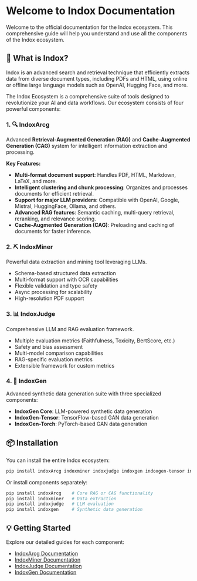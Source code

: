 # Welcome to Indox Documentation

Welcome to the official documentation for the Indox ecosystem. This comprehensive guide will help you understand and use all the components of the Indox ecosystem.

## 🌟 What is Indox?

Indox is an advanced search and retrieval technique that efficiently extracts data from diverse document types, including PDFs and HTML, using online or offline large language models such as OpenAI, Hugging Face, and more.

The Indox Ecosystem is a comprehensive suite of tools designed to revolutionize your AI and data workflows. Our ecosystem consists of four powerful components:

### 1. 🔍 IndoxArcg

Advanced **Retrieval-Augmented Generation (RAG)** and **Cache-Augmented Generation (CAG)** system for intelligent information extraction and processing.

**Key Features:**

- **Multi-format document support**: Handles PDF, HTML, Markdown, LaTeX, and more.
- **Intelligent clustering and chunk processing**: Organizes and processes documents for efficient retrieval.
- **Support for major LLM providers**: Compatible with OpenAI, Google, Mistral, HuggingFace, Ollama, and others.
- **Advanced RAG features**: Semantic caching, multi-query retrieval, reranking, and relevance scoring.
- **Cache-Augmented Generation (CAG)**: Preloading and caching of documents for faster inference.

### 2. ⛏️ IndoxMiner

Powerful data extraction and mining tool leveraging LLMs.

- Schema-based structured data extraction
- Multi-format support with OCR capabilities
- Flexible validation and type safety
- Async processing for scalability
- High-resolution PDF support

### 3. 📊 IndoxJudge

Comprehensive LLM and RAG evaluation framework.

- Multiple evaluation metrics (Faithfulness, Toxicity, BertScore, etc.)
- Safety and bias assessment
- Multi-model comparison capabilities
- RAG-specific evaluation metrics
- Extensible framework for custom metrics

### 4. 🔄 IndoxGen

Advanced synthetic data generation suite with three specialized components:

- **IndoxGen Core**: LLM-powered synthetic data generation
- **IndoxGen-Tensor**: TensorFlow-based GAN data generation
- **IndoxGen-Torch**: PyTorch-based GAN data generation

## 📦 Installation

You can install the entire Indox ecosystem:

```bash
pip install indoxArcg indoxminer indoxjudge indoxgen indoxgen-tensor indoxgen-torch
```

Or install components separately:

```bash
pip install indoxArcg    # Core RAG or CAG functionality
pip install indoxminer   # Data extraction
pip install indoxjudge   # LLM evaluation
pip install indoxgen     # Synthetic data generation
```

## 💡 Getting Started

Explore our detailed guides for each component:

- [IndoxArcg Documentation](/docs/category/indoxarcg)
- [IndoxMiner Documentation](/docs/category/indoxminer)
- [IndoxJudge Documentation](/docs/category/indoxjudge)
- [IndoxGen Documentation](/docs/category/indoxgen)
